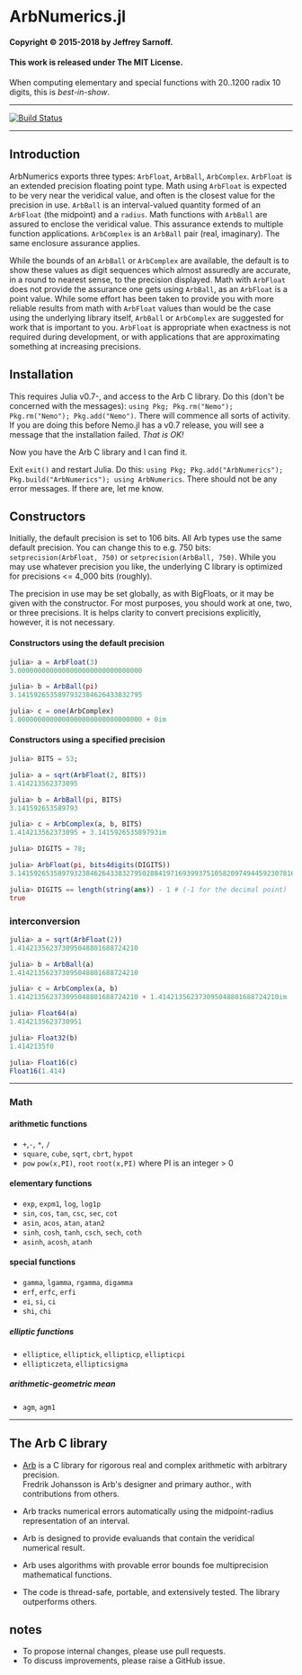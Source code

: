 # ArbNumerics.jl


#### Copyright © 2015-2018 by Jeffrey Sarnoff. 
####  This work is released under The MIT License.

When computing elementary and special functions
with 20..1200 radix 10 digits, this is _best-in-show_.

-----

[![Build Status](https://travis-ci.org/JeffreySarnoff/ArbNumerics.jl.svg?branch=master)](https://travis-ci.org/JeffreySarnoff/ArbNumerics.jl)

----

## Introduction

ArbNumerics exports three types: `ArbFloat`, `ArbBall`, `ArbComplex`.  `ArbFloat` is an extended precision floating point type. Math using `ArbFloat` is expected to be very near the veridical value, and often is the closest value for the precision in use. `ArbBall` is an interval-valued quantity formed of an `ArbFloat` (the midpoint) and a `radius`.  Math functions with `ArbBall` are assured to enclose the veridical value.  This assurance extends to multiple function applications.  `ArbComplex` is an `ArbBall` pair (real, imaginary).  The same enclosure assurance applies.

While the bounds of an `ArbBall` or `ArbComplex` are available, the default is to show these values as digit sequences which almost assuredly are accurate, in a round to nearest sense, to the precision displayed.  Math with `ArbFloat` does not provide the assurance one gets using `ArbBall`, as an `ArbFloat` is a point value.  While some effort has been taken to provide you with more reliable results from math with `ArbFloat` values than would be the case using the underlying library itself, `ArbBall` or `ArbComplex` are suggested for work that is important to you.  `ArbFloat` is appropriate when exactness is not required during development, or with applications that are approximating something at increasing precisions.

## Installation

This requires Julia v0.7-, and access to the Arb C library.  Do this (don't be concerned with the messages): `using Pkg; Pkg.rm("Nemo"); Pkg.rm("Nemo"); Pkg.add("Nemo")`. There will commence all sorts of activity.  If you are doing this before Nemo.jl has a v0.7 release, you will see a message that the  installation failed.  _That is OK!_  

Now you have the Arb C library and I can find it.

Exit `exit()` and restart Julia. Do this: `using Pkg; Pkg.add("ArbNumerics"); Pkg.build("ArbNumerics"); using ArbNumerics`. There should not be any error messages.  If there are, let me know.


## Constructors

Initially, the default precision is set to 106 bits.  All Arb types use the same default precision. You can change this to e.g. 750 bits: `setprecision(ArbFloat, 750)` or `setprecision(ArbBall, 750)`. While you may use whatever precision you like, the underlying C library is optimized for precisions <= 4_000 bits (roughly).

The precision in use may be set globally, as with BigFloats, or it may be given with the constructor.  For most purposes, you should work at one, two, or three precisions.  It is helps clarity to convert precisions explicitly, however, it is not necessary.

#### Constructors using the default precision
```julia
julia> a = ArbFloat(3)
3.0000000000000000000000000000000

julia> b = ArbBall(pi)
3.1415926535897932384626433832795

julia> c = one(ArbComplex)
1.0000000000000000000000000000000 + 0im
```

#### Constructors using a specified precision
```julia
julia> BITS = 53;

julia> a = sqrt(ArbFloat(2, BITS))
1.414213562373095

julia> b = ArbBall(pi, BITS)
3.141592653589793

julia> c = ArbComplex(a, b, BITS)
1.414213562373095 + 3.141592653589793im
```
```julia
julia> DIGITS = 78;

julia> ArbFloat(pi, bits4digits(DIGITS))
3.14159265358979323846264338327950288419716939937510582097494459230781640628621

julia> DIGITS == length(string(ans)) - 1 # (-1 for the decimal point) 
true
```

### interconversion

```julia
julia> a = sqrt(ArbFloat(2))
1.414213562373095048801688724210

julia> b = ArbBall(a)
1.414213562373095048801688724210

julia> c = ArbComplex(a, b)
1.414213562373095048801688724210 + 1.414213562373095048801688724210im

julia> Float64(a)
1.4142135623730951

julia> Float32(b)
1.4142135f0

julia> Float16(c)
Float16(1.414)
```

----

### Math

#### arithmetic functions

- `+`,`-`, `*`, `/`
- `square`, `cube`, `sqrt`, `cbrt`, `hypot`
- `pow` `pow(x,PI)`, `root` `root(x,PI)` where PI is an integer > 0

#### elementary functions

- `exp`, `expm1`, `log`, `log1p`
- `sin`, `cos`, `tan`, `csc`, `sec`, `cot`
- `asin`, `acos`, `atan`, `atan2`
- `sinh`, `cosh`, `tanh`, `csch`, `sech`, `coth`
- `asinh`, `acosh`, `atanh`

#### special functions
- `gamma`, `lgamma`, `rgamma`, `digamma`
- `erf`, `erfc`, `erfi`
- `ei`, `si`, `ci`
- `shi`, `chi`

##### elliptic functions
- `elliptice`, `elliptick`, `ellipticp`, `ellipticpi`
- `ellipticzeta`, `ellipticsigma`

##### arithmetic-geometric mean
- `agm`, `agm1`

----

## The Arb C library

- [Arb](https://arblib.org) is a C library for rigorous real and complex arithmetic with arbitrary precision.    
  Fredrik Johansson is Arb's designer and primary author., with contributions from others. 

- Arb tracks numerical errors automatically using the midpoint-radius representation of an interval.

- Arb is designed to provide evaluands that contain the veridical numerical result.
- Arb uses algorithms with provable error bounds foe multiprecision mathematical functions.

- The code is thread-safe, portable, and extensively tested. The library outperforms others.



## notes

- To propose internal changes, please use pull requests.
- To discuss improvements, please raise a GitHub issue.
